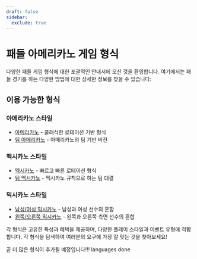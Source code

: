 ```yaml
---
draft: false
sidebar:
  exclude: true
---
```


# 패들 아메리카노 게임 형식

다양한 패들 게임 형식에 대한 포괄적인 안내서에 오신 것을 환영합니다. 여기에서는 패들 경기를 하는 다양한 방법에 대한 상세한 정보를 찾을 수 있습니다:

## 이용 가능한 형식

### 아메리카노 스타일
- [아메리카노](/ko/americano) - 클래식한 로테이션 기반 형식
- [팀 아메리카노](/ko/team-americano) - 아메리카노의 팀 기반 버전

### 멕시카노 스타일
- [멕시카노](/ko/mexicano) - 빠르고 빠른 로테이션 형식
- [팀 멕시카노](/ko/team-mexicano) - 멕시카노 규칙으로 하는 팀 대결

### 믹시카노 스타일
- [남성/여성 믹시카노](/ko/mixicano) - 남성과 여성 선수의 혼합
- [왼쪽/오른쪽 믹시카노](/ko/mixicano) - 왼쪽과 오른쪽 측면 선수의 혼합

각 형식은 고유한 특성과 혜택을 제공하며, 다양한 플레이 스타일과 이벤트 유형에 적합합니다. 각 형식을 탐색하여 여러분의 요구에 가장 잘 맞는 것을 찾아보세요!

곧 더 많은 형식이 추가될 예정입니다!!! languages done